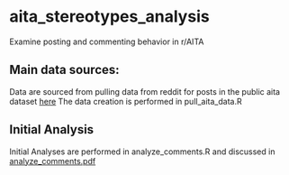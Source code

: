 # aita_stereotypes_analysis
Examine posting and commenting behavior in r/AITA

## Main data sources: 
Data are sourced from pulling data from reddit for posts in the public aita dataset [here](https://github.com/iterative/aita_dataset)
The data creation is performed in pull_aita_data.R



## Initial Analysis

Initial Analyses are performed in analyze_comments.R and discussed in [analyze_comments.pdf](https://github.com/pkress/aita_stereotypes_analysis/blob/main/analyze_comments.pdf)
